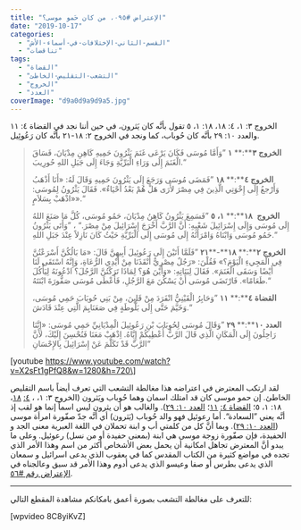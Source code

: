 ```yaml
---
title: "الإعتراض #٠٩٥، من كان حَمو موسى؟"
date: "2019-10-17"
categories: 
  - "القسم-الثاني-الإختلافات-في-أسماء-الأش"
  - "تناقضات"
tags: 
  - "القضاة"
  - "التشعب-التقليص-الخاطئ"
  - "الخروج"
  - "العدد"
coverImage: "d9a0d9a9d9a5.jpg"
---
```


الخروج ٣: ١، ٤: ١٨، ١٨: ١، ٥ تقول بأنَّه كان يَثرون، في حين أننا نجد في القضاة ٤: ١١ والعدد ١٠: ٢٩ بأنَّه كان حُوباب، كما ونجد في الخروج ٢: ١٨\-٢١ بأنَّه كان رَعُوئِيل.

> **الخروج** **٣****:** **١** ”وَأَمَّا مُوسَى فَكَانَ يَرْعَى غَنَمَ يَثْرُونَ حَمِيهِ كَاهِنِ مِدْيَانَ، فَسَاقَ الْغَنَمَ إِلَى وَرَاءِ الْبَرِّيَّةِ وَجَاءَ إِلَى جَبَلِ اللهِ حُورِيبَ.“
> 
> **الخروج** **٤****:** **١٨** ”فَمَضَى مُوسَى وَرَجَعَ إِلَى يَثْرُونَ حَمِيهِ وَقَالَ لَهُ: «أَنَا أَذْهَبُ وَأَرْجعُ إِلَى إِخْوَتِي الَّذِينَ فِي مِصْرَ لأَرَى هَلْ هُمْ بَعْدُ أَحْيَاءٌ». فَقَالَ يَثْرُونُ لِمُوسَى: «اذْهَبْ بِسَلاَمٍ».“
> 
> **الخروج**  **١٨****:** **١،** **٥** ”فَسَمِعَ يَثْرُونُ كَاهِنُ مِدْيَانَ، حَمُو مُوسَى، كُلَّ مَا صَنَعَ اللهُ إِلَى مُوسَى وَإِلَى إِسْرَائِيلَ شَعْبِهِ: أَنَّ الرَّبَّ أَخْرَجَ إِسْرَائِيلَ مِنْ مِصْرَ.“ ، ”وَأَتَى يَثْرُونُ حَمُو مُوسَى وَابْنَاهُ وَامْرَأَتُهُ إِلَى مُوسَى إِلَى الْبَرِّيَّةِ حَيْثُ كَانَ نَازِلاً عِنْدَ جَبَلِ اللهِ.“
> 
> **الخروج** **٢****:** **١٨****\-****٢١** ”فَلَمَّا أَتَيْنَ إِلَى رَعُوئِيلَ أَبِيهِنَّ قَالَ: «مَا بَالُكُنَّ أَسْرَعْتُنَّ فِي الْمَجِيءِ الْيَوْمَ؟» فَقُلْنَ: «رَجُلٌ مِصْرِيٌّ أَنْقَذَنَا مِنْ أَيْدِي الرُّعَاةِ، وَإِنَّهُ اسْتَقَى لَنَا أَيْضًا وَسَقَى الْغَنَمَ». فَقَالَ لِبَنَاتِهِ: «وَأَيْنَ هُوَ؟ لِمَاذَا تَرَكْتُنَّ الرَّجُلَ؟ ادْعُونَهُ لِيَأْكُلَ طَعَامًا». فَارْتَضَى مُوسَى أَنْ يَسْكُنَ مَعَ الرَّجُلِ، فَأَعْطَى مُوسَى صَفُّورَةَ ابْنَتَهُ.“
> 
> **القضاة** **٤****:** **١١** ”وَحَابِرُ الْقَيْنِيُّ انْفَرَدَ مِنْ قَايِنَ، مِنْ بَنِي حُوبَابَ حَمِي مُوسَى، وَخَيَّمَ حَتَّى إِلَى بَلُّوطَةٍ فِي صَعَنَايِمَ الَّتِي عِنْدَ قَادَشَ.“
> 
> **العدد** **١٠****:** **٢٩** ”وَقَالَ مُوسَى لِحُوبَابَ بْنِ رَعُوئِيلَ الْمِدْيَانِيِّ حَمِي مُوسَى: «إِنَّنَا رَاحِلُونَ إِلَى الْمَكَانِ الَّذِي قَالَ الرَّبُّ أُعْطِيكُمْ إِيَّاهُ. اِذْهَبْ مَعَنَا فَنُحْسِنَ إِلَيْكَ، لأَنَّ الرَّبَّ قَدْ تَكَلَّمَ عَنْ إِسْرَائِيلَ بِالإِحْسَانِ“

\[youtube https://www.youtube.com/watch?v=X2sFt1gPfQ8&w=1280&h=720\]

لقد ارتكب المعترض في اعتراضه هذا مغالطة التشعب التي تعرف أيضاً باسم التقليص الخاطئ. إن حمو موسى كان قد امتلك اسمان وهما حُوباب ويَثرون (الخروج ٣: ١، ، [٤:](https://biblia.com/books/ar-vandyke/ex4.18) [١٨](https://biblia.com/books/ar-vandyke/ex4.18)، ١٨: ١، ٥؛ [القضاة ٤:](https://biblia.com/books/ar-vandyke/jdg4.11) [١١](https://biblia.com/books/ar-vandyke/jdg4.11)؛ [العدد ١٠: ٢٩](https://biblia.com/books/ar-vandyke/nu10.29)). والغالب هو أن يثرون ليس اسماً إنما هو لقب إذ أنَّه يعني ”السعادة“. أما رعوئيل فهو والد حُوباب (يَثرون) أي أنَّه جدّ صفّورة امرأة موسى ([العدد ١٠: ٢٩](https://biblia.com/books/ar-vandyke/nu10.29)). وبما أنَّ كل من كلمتي أب و ابنة تحملان في اللغة العبرية معنى الجد و الحفيدة، فإن صفّورة زوجة موسى هي ابنة (بمعنى حفيدة أو من نسل) رعوئيل. وعلى ما يبدو أنَّ المعترض تجاهل امكانية أن يحمل بعض الأشخاص أكثر من اسم وهذا الأمر الذي تجده في مواضع كثيرة من الكتاب المقدس كما في يعقوب الذي يدعى اسرائيل و سمعان الذي يدعى بطرس أو صفا وعيسو الذي يدعى أدوم وهذا الأمر قد سبق وعالجناه في [الإعتراض رقم #٥٦](http://reasonofhope.com/2019/03/27/objetion056/).

* * *

للتعرف على مغالطة التشعب بصورة أعمق بامكانكم مشاهدة المقطع التالي:

\[wpvideo 8C8yiKvZ\]
